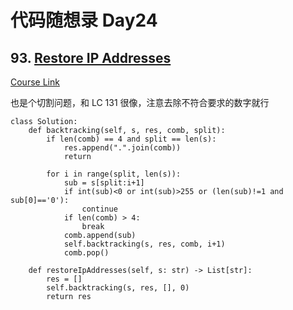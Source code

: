# 代码随想录 Day24

## 93. [Restore IP Addresses](https://leetcode.com/problems/restore-ip-addresses/)

[Course Link](https://programmercarl.com/0093.%E5%A4%8D%E5%8E%9FIP%E5%9C%B0%E5%9D%80.html#%E6%80%9D%E8%B7%AF)

也是个切割问题，和 LC 131 很像，注意去除不符合要求的数字就行

```
class Solution:
    def backtracking(self, s, res, comb, split):
        if len(comb) == 4 and split == len(s):
            res.append(".".join(comb))
            return

        for i in range(split, len(s)):
            sub = s[split:i+1]
            if int(sub)<0 or int(sub)>255 or (len(sub)!=1 and sub[0]=='0'):
                continue
            if len(comb) > 4:
                break
            comb.append(sub)
            self.backtracking(s, res, comb, i+1)
            comb.pop()

    def restoreIpAddresses(self, s: str) -> List[str]:
        res = []
        self.backtracking(s, res, [], 0)
        return res
```

